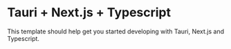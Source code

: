 # Tauri + Next.js + Typescript

This template should help get you started developing with Tauri, Next.js and Typescript.